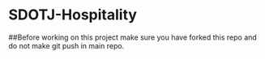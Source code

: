 # SDOTJ-Hospitality

##Before working on this project make sure you have forked this repo and do not make git push in main repo.
